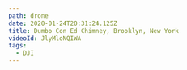 ```yaml
---
path: drone
date: 2020-01-24T20:31:24.125Z
title: Dumbo Con Ed Chimney, Brooklyn, New York
videoId: JlyMloNQIWA
tags:
  - DJI
---
```

